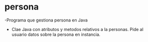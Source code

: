 # persona
-Programa que gestiona persona en Java
- Clae Java con atributos y metodos relativos a la personas. Pide al usuario datos sobre la persona en instancia.
